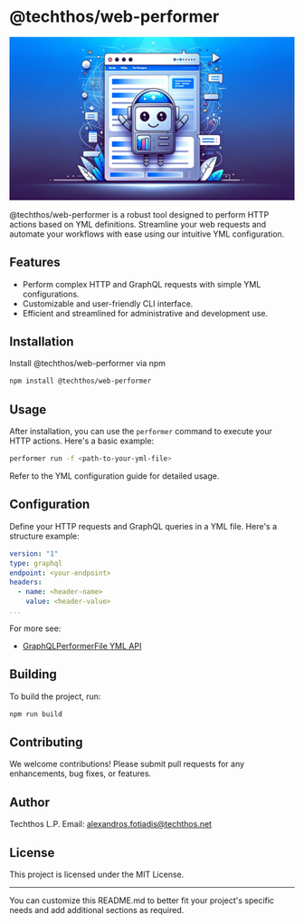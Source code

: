 @techthos/web-performer
=======================

![Web-Performer Banner](./assets/banner.png)

@techthos/web-performer is a robust tool designed to perform HTTP actions based on YML definitions. Streamline your web requests and automate your workflows with ease using our intuitive YML configuration.

Features
--------

-   Perform complex HTTP and GraphQL requests with simple YML configurations.
-   Customizable and user-friendly CLI interface.
-   Efficient and streamlined for administrative and development use.

Installation
------------

Install @techthos/web-performer via npm

```bash
npm install @techthos/web-performer
```

Usage
-----

After installation, you can use the `performer` command to execute your HTTP actions. Here's a basic example:

```bash
performer run -f <path-to-your-yml-file>
```

Refer to the YML configuration guide for detailed usage.

Configuration
-------------

Define your HTTP requests and GraphQL queries in a YML file. Here's a structure example:

```yml
version: "1"
type: graphql
endpoint: <your-endpoint>
headers:
  - name: <header-name>
    value: <header-value>
...
```

For more see:

- [GraphQLPerformerFile YML API](./docs/GraphQLPerformerFile.md)

Building
--------

To build the project, run:

```bash
npm run build
```

Contributing
------------

We welcome contributions! Please submit pull requests for any enhancements, bug fixes, or features.

Author
------

Techthos L.P. Email: alexandros.fotiadis@techthos.net

License
-------

This project is licensed under the MIT License.

* * * * *

You can customize this README.md to better fit your project's specific needs and add additional sections as required.